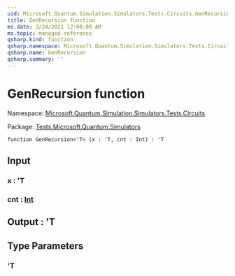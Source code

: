 ```yaml
---
uid: Microsoft.Quantum.Simulation.Simulators.Tests.Circuits.GenRecursion
title: GenRecursion function
ms.date: 3/24/2021 12:00:00 AM
ms.topic: managed-reference
qsharp.kind: function
qsharp.namespace: Microsoft.Quantum.Simulation.Simulators.Tests.Circuits
qsharp.name: GenRecursion
qsharp.summary: ''
---
```


# GenRecursion function

Namespace: [Microsoft.Quantum.Simulation.Simulators.Tests.Circuits](xref:Microsoft.Quantum.Simulation.Simulators.Tests.Circuits)

Package: [Tests.Microsoft.Quantum.Simulators](https://nuget.org/packages/Tests.Microsoft.Quantum.Simulators)




```qsharp
function GenRecursion<'T> (x : 'T, cnt : Int) : 'T
```


## Input

### x : 'T




### cnt : [Int](xref:microsoft.quantum.lang-ref.int)





## Output : 'T



## Type Parameters

### 'T

